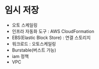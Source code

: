 
# 임시 저장

- 오토 스케일링
- 인프라 자동화 도구 : AWS CloudFormation
- EBS(Elastic Block Store) : 연결 스토리지
- 워크로드 : 오토스케일링
- Burstable(버스트 가능)
- iam 정책
- VPC